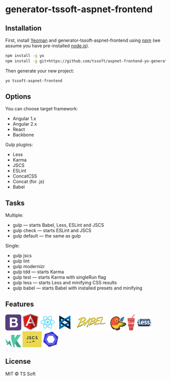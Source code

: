 # generator-tssoft-aspnet-frontend
> 

## Installation

First, install [Yeoman](http://yeoman.io) and generator-tssoft-aspnet-frontend using [npm](https://www.npmjs.com/) (we assume you have pre-installed [node.js](https://nodejs.org/)).

```bash
npm install -g yo
npm install -g git+https://github.com/tssoft/aspnet-frontend-yo-generator.git
```

Then generate your new project:

```bash
yo tssoft-aspnet-frontend
```

## Options

You can choose target framework:

* Angular 1.x
* Angular 2.x
* React
* Backbone

Gulp plugins:

* Less
* Karma
* JSCS
* ESLint
* ConcatCSS
* Concat (for .js)
* Babel

## Tasks

Multiple:

* gulp — starts Babel, Less, ESLint and JSCS
* gulp check — starts ESLint and JSCS
* gulp default — the same as gulp

Single:

* gulp jscs
* gulp lint
* gulp modernizr
* gulp tdd — starts Karma
* gulp test — starts Karma with singleRun flag
* gulp less — starts Less and minifying CSS results
* gulp babel — starts Babel with installed presets and minifying

## Features

![Logo](assets/bootstrap.png)
![Logo](assets/angular.png)
![Logo](assets/react.png)
![Logo](assets/backbone.png)
![Logo](assets/babel.png)
![Logo](assets/bower.png)
![Logo](assets/gulp.png)
![Logo](assets/less.png)
![Logo](assets/karma.png)
![Logo](assets/jscs.png)
![Logo](assets/eslint.png)

## License

MIT © TS Soft


[npm-image]: https://badge.fury.io/js/generator-tssoft-aspnet-frontend.svg
[npm-url]: https://npmjs.org/package/generator-tssoft-aspnet-frontend
[travis-image]: https://travis-ci.org/SLagutin/generator-tssoft-aspnet-frontend.svg?branch=master
[travis-url]: https://travis-ci.org/SLagutin/generator-tssoft-aspnet-frontend
[daviddm-image]: https://david-dm.org/SLagutin/generator-tssoft-aspnet-frontend.svg?theme=shields.io
[daviddm-url]: https://david-dm.org/SLagutin/generator-tssoft-aspnet-frontend
[coveralls-image]: https://coveralls.io/repos/SLagutin/generator-tssoft-aspnet-frontend/badge.svg
[coveralls-url]: https://coveralls.io/r/SLagutin/generator-tssoft-aspnet-frontend
